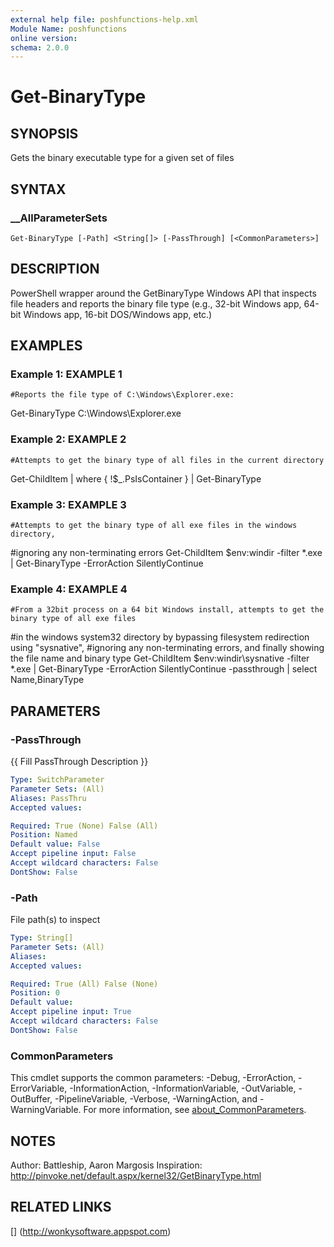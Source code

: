 ```yaml
---
external help file: poshfunctions-help.xml
Module Name: poshfunctions
online version: 
schema: 2.0.0
---
```


# Get-BinaryType

## SYNOPSIS

Gets the binary executable type for a given set of files

## SYNTAX

### __AllParameterSets

```
Get-BinaryType [-Path] <String[]> [-PassThrough] [<CommonParameters>]
```

## DESCRIPTION

PowerShell wrapper around the GetBinaryType Windows API that inspects file headers
and reports the binary file type (e.g., 32-bit Windows app, 64-bit Windows app,
16-bit DOS/Windows app, etc.)


## EXAMPLES

### Example 1: EXAMPLE 1

```
#Reports the file type of C:\Windows\Explorer.exe:
```

Get-BinaryType C:\Windows\Explorer.exe





### Example 2: EXAMPLE 2

```
#Attempts to get the binary type of all files in the current directory
```

Get-ChildItem | where { !$_.PsIsContainer } | Get-BinaryType





### Example 3: EXAMPLE 3

```
#Attempts to get the binary type of all exe files in the windows directory,
```

#ignoring any non-terminating errors
Get-ChildItem $env:windir -filter *.exe | Get-BinaryType -ErrorAction SilentlyContinue





### Example 4: EXAMPLE 4

```
#From a 32bit process on a 64 bit Windows install, attempts to get the binary type of all exe files
```

#in the windows system32 directory by bypassing filesystem redirection using "sysnative",
#ignoring any non-terminating errors, and finally showing the file name and binary type
Get-ChildItem $env:windir\sysnative -filter *.exe | Get-BinaryType -ErrorAction SilentlyContinue -passthrough | select Name,BinaryType






## PARAMETERS

### -PassThrough

{{ Fill PassThrough Description }}

```yaml
Type: SwitchParameter
Parameter Sets: (All)
Aliases: PassThru
Accepted values: 

Required: True (None) False (All)
Position: Named
Default value: False
Accept pipeline input: False
Accept wildcard characters: False
DontShow: False
```

### -Path

File path(s) to inspect

```yaml
Type: String[]
Parameter Sets: (All)
Aliases: 
Accepted values: 

Required: True (All) False (None)
Position: 0
Default value: 
Accept pipeline input: True
Accept wildcard characters: False
DontShow: False
```


### CommonParameters

This cmdlet supports the common parameters: -Debug, -ErrorAction, -ErrorVariable, -InformationAction, -InformationVariable, -OutVariable, -OutBuffer, -PipelineVariable, -Verbose, -WarningAction, and -WarningVariable. For more information, see [about_CommonParameters](http://go.microsoft.com/fwlink/?LinkID=113216).

## NOTES

Author:      Battleship, Aaron Margosis
Inspiration: http://pinvoke.net/default.aspx/kernel32/GetBinaryType.html


## RELATED LINKS

[] (http://wonkysoftware.appspot.com)

